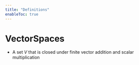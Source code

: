```yaml
---
title: "Definitions"
enableToc: true
---
```



# VectorSpaces
- A set $V$ that is closed under finite vector addition and scalar multiplication




